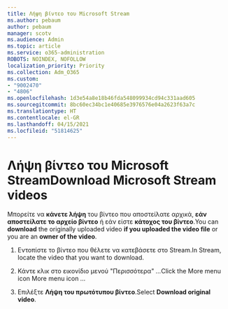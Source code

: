 ```yaml
---
title: Λήψη βίντεο του Microsoft Stream
ms.author: pebaum
author: pebaum
manager: scotv
ms.audience: Admin
ms.topic: article
ms.service: o365-administration
ROBOTS: NOINDEX, NOFOLLOW
localization_priority: Priority
ms.collection: Adm_O365
ms.custom:
- "9002470"
- "4806"
ms.openlocfilehash: 1d3e54a8e18b46fda548099934cd94c331aad605
ms.sourcegitcommit: 8bc60ec34bc1e40685e3976576e04a2623f63a7c
ms.translationtype: HT
ms.contentlocale: el-GR
ms.lasthandoff: 04/15/2021
ms.locfileid: "51814625"
---
```

# <a name="download-microsoft-stream-videos"></a><span data-ttu-id="11f48-102">Λήψη βίντεο του Microsoft Stream</span><span class="sxs-lookup"><span data-stu-id="11f48-102">Download Microsoft Stream videos</span></span>

<span data-ttu-id="11f48-103">Μπορείτε να **κάνετε λήψη** του βίντεο που αποστείλατε αρχικά, **εάν αποστείλατε το αρχείο βίντεο** ή εάν είστε **κάτοχος του βίντεο**.</span><span class="sxs-lookup"><span data-stu-id="11f48-103">You can **download** the originally uploaded video **if you uploaded the video file** or you are an **owner of the video**.</span></span>

1. <span data-ttu-id="11f48-104">Εντοπίστε το βίντεο που θέλετε να κατεβάσετε στο Stream.</span><span class="sxs-lookup"><span data-stu-id="11f48-104">In Stream, locate the video that you want to download.</span></span>

2. <span data-ttu-id="11f48-105">Κάντε κλικ στο εικονίδιο μενού "Περισσότερα" *...*</span><span class="sxs-lookup"><span data-stu-id="11f48-105">Click the More menu icon More menu icon *...*</span></span>

3. <span data-ttu-id="11f48-106">Επιλέξτε **Λήψη του πρωτότυπου βίντεο**.</span><span class="sxs-lookup"><span data-stu-id="11f48-106">Select **Download original video**.</span></span>
